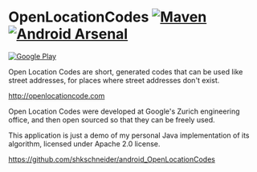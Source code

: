 OpenLocationCodes [![Maven](https://img.shields.io/github/tag/shkschneider/android_OpenLocationCodes.svg?label=maven)](https://jitpack.io/#shkschneider/android_OpenLocationCodes/1.1.0) [![Android Arsenal](https://img.shields.io/badge/Android%20Arsenal-OpenLocationCodes-brightgreen.svg?style=flat)](http://android-arsenal.com/details/3/1607)
=================

[![Google Play](https://developer.android.com/images/brand/en_generic_rgb_wo_45.png)](https://play.google.com/store/apps/details?id=me.shkschneider.openlocationcodes.demo)

Open Location Codes are short, generated codes that can be used like street addresses, for places where street addresses don't exist.

http://openlocationcode.com

Open Location Codes were developed at Google's Zurich engineering office, and then open sourced so that they can be freely used.

This application is just a demo of my personal Java implementation of its algorithm, licensed under Apache 2.0 license.

https://github.com/shkschneider/android_OpenLocationCodes

